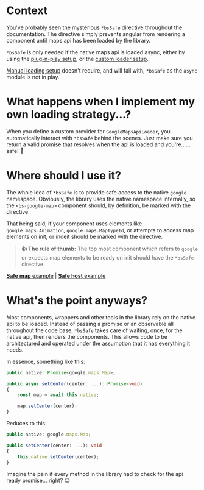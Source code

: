 # Context
You've probably seen the mysterious `*bsSafe` directive throughout the documentation. The directive simply prevents angular from rendering a component until maps api has been loaded by the library.

`*bsSafe` is only needed if the native maps api is loaded async, either by using the [plug-n-play setup](/Getting-Started/Plug-n-Play-Async-Loading), or the [custom loader setup](/Getting-Started/Custom-Loader).

[Manual loading setup](/Getting-Started/Manually-Loading) doesn't require, and will fail with, `*bsSafe` as the `async` module is not in play.

# What happens when I implement my own loading strategy...?
When you define a custom provider for `GoogleMapsApiLoader`, you automatically interact with `*bsSafe` behind the scenes. Just make sure you return a valid promise that resolves when the api is loaded and you're...... safe! 🙌

# Where should I use it?
The whole idea of `*bsSafe` is to provide safe access to the native `google` namespace. Obviously, the library uses the native namespace internally, so the `<bs-google-map>` component should, by definition, be marked with the directive.

That being said, if your component uses elements like `google.maps.Animation`, `google.maps.MapTypeId`, or attempts to access map elements on init, or indeit should be marked with the directive. 

> **👍 The rule of thumb:** The top most component which refers to `google` or expects map elements to be ready on init should have the `*bsSafe` directive.

[**Safe map** example](https://bs-angular-ggl-maps-demo.web.app/The%20Map/Map%20Options) | [**Safe host** example](https://bs-angular-ggl-maps-demo.web.app/Programmatic%20Control/Wrappers%20From%20%60ViewChild%60)

# What's the point anyways?
Most components, wrappers and other tools in the library rely on the native api to be loaded.
Instead of passing a promise or an observable all throughout the code base, `*bsSafe` takes care of waiting, once, for the native api, then renders the components. This allows code to be architectured and operated under the assumption that it has everything it needs.

In essence, something like this:
```typescript
public native: Promise<google.maps.Map>;

public async setCenter(center: ...): Promise<void>
{
    const map = await this.native;

    map.setCenter(center);
}
```

Reduces to this:
```typescript
public native: google.maps.Map;

public setCenter(center: ...): void
{
    this.native.setCenter(center);
}
```

Imagine the pain if every method in the library had to check for the api ready promise... right? 😉